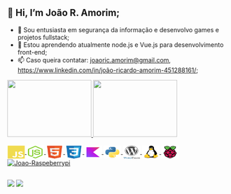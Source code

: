 ## 👋 Hi, I’m João R. Amorim;

- 👀 Sou entusiasta em segurança da informação e desenvolvo games e projetos fullstack;
- 🌱 Estou aprendendo atualmente node.js e Vue.js para desenvolvimento front-end;
- 📫 Caso queira contatar: joaoric.amorim@gmail.com, https://www.linkedin.com/in/joão-ricardo-amorim-451288161/;

 <div>
  <a href="https://github.com/Joao-r-Am">
  <img height="130em" style="width: 20vw" src="https://github-readme-stats.vercel.app/api?username=Joao-r-Am&show_icons=true&theme=merko&include_all_commits=true&count_private=true"/>
  <img height="130em" style="width: 20vw" src="https://github-readme-stats.vercel.app/api/top-langs/?username=Joao-r-Am&layout=compact&langs_count=7&theme=merko"/>
</div>
  
  <div style="display: inline_block"><br>
  <img align="center" alt="Joao-Js" height="30" width="40" src="https://raw.githubusercontent.com/devicons/devicon/master/icons/javascript/javascript-plain.svg">
  <img align="center" alt="Joao-Nodejs" height="30" width="40" src="https://raw.githubusercontent.com/devicons/devicon/master/icons/nodejs/nodejs-plain.svg">
  <img align="center" alt="Joao-HTML" height="30" width="40" src="https://raw.githubusercontent.com/devicons/devicon/master/icons/html5/html5-original.svg">
  <img align="center" alt="Joao-CSS" height="30" width="40" src="https://raw.githubusercontent.com/devicons/devicon/master/icons/css3/css3-original.svg">
  <img align="center" alt="Joao-Kotlin" height="30" width="40" src="https://raw.githubusercontent.com/devicons/devicon/master/icons/kotlin/kotlin-original.svg">
  <img align="center" alt="Joao-Python" height="30" width="40" src="https://raw.githubusercontent.com/devicons/devicon/master/icons/python/python-original.svg">
  <img align="center" alt="Joao-Wordpress" height="30" width="40" src="https://raw.githubusercontent.com/devicons/devicon/master/icons/wordpress/wordpress-original.svg">
  <img align="center" alt="Joao-Linux" height="30" width="40" src="https://raw.githubusercontent.com/devicons/devicon/master/icons/linux/linux-original.svg">
  <img align="center" alt="Joao-Raspeberrypi" height="30" width="40" src="https://raw.githubusercontent.com/devicons/devicon/master/icons/raspberrypi/raspberrypi-original.svg">
   <img align="center" alt="Joao-Raspeberrypi" height="30" width="40" src="https://raw.githubusercontent.com/wyatt-herkamp/vue3-simple-icons/latest/example/src/assets/logo.png">
</div>
  
  ##
  
  <div>
    <a href = "mailto:joaoric.amorim@gmail.com"><img src="https://img.shields.io/badge/-Gmail-%23333?style=for-the-badge&logo=gmail&logoColor=white" target="_blank"></a>
 <a href="https://www.linkedin.com/in/joaoam7211/" target="_blank"><img src="https://img.shields.io/badge/-LinkedIn-%230077B5?style=for-the-badge&logo=linkedin&logoColor=white" target="_blank"></a>
  </div>
